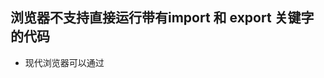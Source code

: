 
## 浏览器不支持直接运行带有import 和 export 关键字的代码
- 现代浏览器可以通过<script type=module> 来支持import export
- ie8-15 不支持import export 所以不可能运行

## 兼容策略
- 激进的兼容策略 把代码全放在<script type=module>里
- 缺点 不被ie8-15支持 且会导致文件请求过多
- 平稳的兼容策略 把关键字转译为普通代码 并把所有文件打包成一个文件
- 缺点 需要写复杂的代码来完成这件事情 


## 怎么把import / export 转换成函数
- @babel/core 已经做了 转换代码见bundler_1.ts
- import 关键字变成 require函数
- export 关键字变成exports 对象
- 本质 esmodule 语法变成了commonjs 规则


## 问题列表
- 生成的代码中有多个重复的_interopxxx 函数
- 只能引入和运行jswenj
- 只能理解import 无法理解require
- 不支持插件
- 不支持配置入口文件和dist文件名
- 后面的课程慢慢解决
- 不一定全都要解决 内容太多 简化后在理解